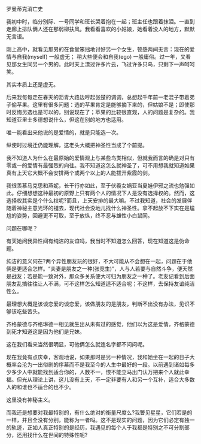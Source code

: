 罗曼蒂克消亡史

 

我初中时，临分别际、一号同学和班长哭着抱在一起；班主任也跟着抹泪。一直到走廊上排队俩人还在那弱柳扶风。我看看喜欢的小姑娘，她看着没人的地方，默默无言语。

 

刚上高中，就看见那男的在食堂笨拙地讨好另一个女生，顿感两间无言：现在的爱情与自我(myself) 一般虚无； 稍大些便会和自我(ego) 一般庸俗。过一年，又看见那女生同另一个男的。此时天上漂过许多片云，飞过许多只鸟，只剩下一声呵呵笑。

 

其实本质上还是虚无。

 

后来我每每走在春天的沥青大路边哼起张楚的调调，总想起千年前一老混子带着弟子偷苹果。这里有很多问题：选的苹果肯定是能够摘下来的，但姑娘不是；即使那时反悔另选也是可以的，别说现在了；苹果的比较很直观，人的问题是复杂的。我知道亚里士多德想说什么，但这在别的地方也适用。

 

唯一能看出来他说的是爱情的，就是只能选一次。

 

纵使时过境迁仍能理解，这老头大概把神圣性当成了个前提。

 

我不知道人为什么在最原始的爱情观上与某些鸟类相似，但就我而言的确是对只有零或一的爱情有最强烈的向往。我不知道这怎么就神圣了，可不用想我就知道如果真有上天它大概不会安排两个或两个以上的人能拔开紫霞的剑。

我很羡慕马克思和燕妮，长干行亦如此，至于伏羲女娲亚当夏娃伊邪之流也勉强如此。仔细想想这种最初的原野上只有两个人的情况下人是没有选择权的。然而，这选择权其实是个什么权呢?而且，上天安排的最大嘛。不过我知道，社会的发展伴随着神秘主意光环的褪去，现代社会没地儿找什么神圣性。拿不起放不下实在是尴尬的姿势，回避更不可取，至于放纵，终不忍与雄性小白鼠同。

 

问题在哪呢？

 

有天她问我异性间有纯洁的友谊吗，我当时不知道怎么回答，现在知道这是伪命题。

 

纯洁的意义何在?两个异性朋友玩的很好，不大可能从不会想在一起，问题在于他俩是更适合怎样。“夫妻是朋友之一种(张竞生)”，人与人若要与自然斗争，便天然是战友；若是能一致对外，那众多关系便大可归为朋友之一种了。老友记看到后面朋友乱搞往往让人不满，可不这样怎么知道适不适合呢；不这样，去保持友谊纯洁性么。

 

最理想大概是该谈恋爱的谈恋爱，该做朋友的是朋友，判断不出没有办法，见识不够该吃些苦头。

齐格蒙德与齐格琳德一相见就生出从未有过的感觉，他们以为这是爱情，齐格蒙德到死才知道这是因为他们是兄妹。

这在我们看来当然很明显，可他俩怎么就连名字都不问问呢。

 

现在我竟有点庆幸，客观地说，如果那时是另一种情况，我和她坐在一起的日子大概率会沦为一出俗剧的序幕而不是我至今的人生中最好的一段。以前遇到诸如每多少多少人中就能找到适合你的，人数不一，恨不能立马出门认万把来个人就此幸福。但光从理论上讲，这儿没有上天，不一定非要有人和另一个互补，适合大多数人的和谁也不适合的也不少。

 

这里没有神秘主义。

 

而我还是想要对我最特别的，有什么绝对的衡量尺度么?我瞥见星星，它们若是的一样，并且全没有分别，能称为一者吗。这不是现实的问题，因为它们必定有独一的轨迹，正如人真正特别的是经历，我遇见的每个人于我都是特别之不可分割部分，还用找什么在世间的特殊性呢?